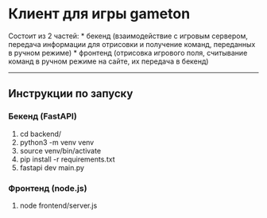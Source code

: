# Клиент для игры gameton
Состоит из 2 частей:
    * бекенд (взаимодействие с игровым сервером, передача информации для отрисовки и получение команд, переданных в ручном режиме)
    * фронтенд (отрисовка игрового поля, считывание команд в ручном режиме на сайте, их передача в бекенд)

---
## Инструкции по запуску
### Бекенд (FastAPI)
1. cd backend/
2. python3 -m venv venv
3. source venv/bin/activate
4. pip install -r requirements.txt
5. fastapi dev main.py
### Фронтенд (node.js)
1. node frontend/server.js